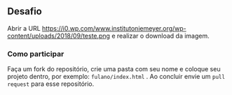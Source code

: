 ## Desafio
Abrir a URL https://i0.wp.com/www.institutoniemeyer.org/wp-content/uploads/2018/09/teste.png e realizar o download da imagem.
### Como participar
Faça um fork do repositório, crie uma pasta com seu nome e coloque seu projeto dentro, por exemplo: ``` fulano/index.html ``` . 
Ao concluir  envie um ```pull request``` para esse repositório.

